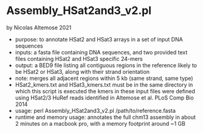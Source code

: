 # Assembly_HSat2and3_v2.pl
by Nicolas Altemose 2021
  - purpose: to annotate HSat2 and HSat3 arrays in a set of input DNA sequences
  - inputs: a fasta file containing DNA sequences, and two provided text files containing HSat2 and HSat3 specific 24-mers
  - output: a BED9 file listing all contiguous regions in the reference likely to be HSat2 or HSat3, along with their strand orientation
  - note: merges all adjacent regions within 5 kb (same strand, same type)
  - HSat2_kmers.txt and HSat3_kmers.txt must be in the same directory in which this script is executed
    the kmers in these input files were defined using HSat2/3 HuRef reads identified in Altemose et al. PLoS Comp Bio 2014
  - usage: perl Assembly_HSat2and3_v2.pl /path/to/reference.fasta
  - runtime and memory usage: annotates the full chm13 assembly in about 2 minutes on a macbook pro, with a memory footprint around ~1 GB

